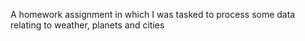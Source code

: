 A homework assignment in which I was tasked to process some data relating to weather, planets and cities
